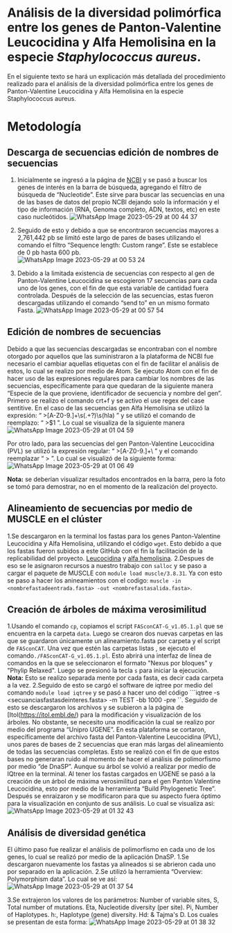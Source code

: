 # Análisis de la diversidad polimórfica entre los genes de Panton-Valentine Leucocidina y Alfa Hemolisina en la especie _Staphylococcus aureus_.
En el siguiente texto se hará un explicación más detallada del procedimiento realizado para el análisis de la diversidad polimórfica entre los genes de Panton-Valentine Leucocidina y Alfa Hemolisina en la especie Staphylococcus aureus.

# Metodología 

## Descarga de secuencias edición de nombres de secuencias

1. Inicialmente se ingresó a la página de [NCBI](https://www.ncbi.nlm.nih.gov/)  y se pasó a buscar los genes de interés en la barra de búsqueda, agregando el filtro de búsqueda de “Nucleotide”. Este sirve para buscar las secuencias en una de las bases de datos del propio NCBI dejando solo la información y el tipo de información (RNA, Genoma completo, ADN, textos,  etc)  en este caso nucleótidos. 
![WhatsApp Image 2023-05-29 at 00 44 37](https://github.com/Arturitomarin/bioinformatica_clase_gitclass/assets/130739862/87311b4b-524b-4da1-9fd7-d5b8e7949423)

2. Seguido de esto y debido a que se encontraron secuencias mayores a 2,761,442 pb se limitó este largo de pares de bases utilizando el comando el filtro “Sequence length: Custom range”. Este se establece de 0 pb hasta 600 pb.  
![WhatsApp Image 2023-05-29 at 00 53 24](https://github.com/Arturitomarin/bioinformatica_clase_gitclass/assets/130739862/6c89ab73-85a1-4683-90a3-d8542416f386)

3. Debido a la limitada existencia de secuencias con respecto al gen de Panton-Valentine Leucocidina se escogieron 17 secuencias para cada uno de los genes, con el fin de que esta variable de cantidad  fuera controlada.  Después de la selección de las secuencias, estas fueron descargadas utilizando el comando “send to” en un mismo formato Fasta. 
![WhatsApp Image 2023-05-29 at 00 57 54](https://github.com/Arturitomarin/bioinformatica_clase_gitclass/assets/130739862/1ad7d6a7-aef6-45ee-b8f1-59f43ccea9fe)

## Edición de nombres de secuencias

Debido a que las secuencias descargadas se encontraban con el nombre otorgado por aquellos que las suministraron a la plataforma de NCBI fue necesario el cambiar aquellas etiquetas con el fin de facilitar el análisis de estos, lo cual se realizo por medio de Atom. Se ejecuto Atom con el fin de hacer uso de las expresiones regulares para cambiar los nombres de las secuencias, específicamente para que quedaran de la siguiente manera “Especie de la que proviene, identificador de secuencia y nombre del gen”. Primero se realizo el comando crt+f y se activo el use regex del case sentitive. En el caso de las secuencias gen Alfa Hemolisina se utilizó la expresión: “  >[A-Z0-9.]+\s(.+?)\s\(hla\)  ”  y se utilizó el comando de reemplazo: “ >$1 ”. Lo cual se visualiza de la siguiente manera 
![WhatsApp Image 2023-05-29 at 01 04 59](https://github.com/Arturitomarin/bioinformatica_clase_gitclass/assets/130739862/2c520617-6513-43f4-8bb6-d1e23c92f36e)

Por otro lado, para las secuencias del gen Panton-Valentine Leucocidina (PVL) se utilizó la expresión regular: “ >[A-Z0-9.]+\  ” y el comando reemplazar “ > ”. Lo cual se visualizó de la siguiente forma: 
![WhatsApp Image 2023-05-29 at 01 06 49](https://github.com/Arturitomarin/bioinformatica_clase_gitclass/assets/130739862/4206013f-0382-4946-8636-b2c1c523493d)

**Nota:** se deberían visualizar resultados encontrados en la barra, pero la foto se tomó para demostrar, no en el momento de la realización del proyecto. 
## Alineamiento de secuencias por medio de MUSCLE en el clúster
1.Se descargaron en la terminal los fastas para los genes Panton-Valentine Leucocidina y Alfa Hemolisina, utilizando el código ```wget```. Esto debido a que los fastas fueron subidos a este GitHub con el fin la facilitación de la replicabilidad del proyecto. [Leucocidina](https://raw.githubusercontent.com/Arturitomarin/bioinformatica_clase_gitclass/main/PVLTERMINAlUGEN.fasta) y [alfa hemolisina](https://raw.githubusercontent.com/Arturitomarin/bioinformatica_clase_gitclass/main/alfaTERMINAL.fasta). 
2.Despues de eso se le  asignaron recursos a nuestro trabajo con ```salloc``` y se paso a cargar el paquete de MUSCLE con ```module load muscle/3.8.31```. Ya con esto se paso a hacer los anineamientos con el codigo: ```muscle -in <nombrefastadeentrada.fasta> -out <nombrefastasalida.fasta>```. 
## Creación de árboles de máxima verosimilitud  
1.Usando el comando ```cp```, copiamos el script ```FASconCAT-G_v1.05.1.pl``` que se encuentra en la carpeta ```data```. Luego se crearon dos nuevas carpetas en las que se guardaron únicamente un  alineamiento.fasta  por carpeta y el script de ```FASconCAT```. Una vez que estén las carpetas listas , se  ejecuto el comando```./FASconCAT-G_v1.05.1.pl```. Esto abrirá una interfaz de línea de comandos en la que se seleccionaron  el formato "Nexus por bloques" y "Phylip Relaxed". Luego se presionó la tecla ```s``` para iniciar la ejecución. 
**Nota:** Esto se realizo separada mente por cada fasta, es decir cada carpeta a la vez. 
2.Seguido de esto se cargó el software de iqtree por medio del comando ```module load iqtree``` y se pasó a hacer uno del código ```iqtree -s <secuanciasfastasdeinteres.fasta> -m TEST -bb 1000 -pre <nombresqconlosquequieroquesalganlosarchivos>``. Seguido de esto se descargaron los archivos y se subieron a la página de [Itol(https://itol.embl.de/) para la modificación y visualización de los árboles. 
No obstante, se necesito una modificación la cual se realizo por medio del programa “Unipro UGENE”. En esta plataforma se cortaron, específicamente del archivo fasta del Panton-Valentine Leucocidina (PVL), unos pares de bases de 2 secuencias que eran más largas del alineamiento de todas las secuencias completas. Esto se realizó con el fin de que estos bases no generaran ruido al momento de hacer el análisis de polimorfismo por medio “de DnaSP”.  Aunque su árbol se volvió a realizar por medio de IQtree en la terminal. Al tener los fastas cargados en UGENE se pasó a la creación de un árbol de máxima verosimilitud para el gen Panton Valentine Leucocidina, esto por medio de la herramienta “Build Phylogenetic Tree”. Después se enraizaron y se modificaron para que su aspecto fuera óptimo para la visualización en conjunto de sus análisis. Lo cual se visualiza asi: 
![WhatsApp Image 2023-05-29 at 01 32 43](https://github.com/Arturitomarin/bioinformatica_clase_gitclass/assets/130739862/6f256883-f751-443c-8bd5-7b2201a62a37)
## Análisis de diversidad genética  
El último paso fue realizar el análisis de polimorfismo en cada uno de los genes, lo cual se realizó por medio de la aplicación DnaSP. 
1.Se descargaron nuevamente los fastas ya alineados si se abrieron cada uno por separado en la aplicación. 
2.Se utilizó la herramienta “Overview: Polymorphism data”. Lo cual se ve así: 
![WhatsApp Image 2023-05-29 at 01 37 54](https://github.com/Arturitomarin/bioinformatica_clase_gitclass/assets/130739862/88a1b065-d4fd-45b6-9334-a29761ea79e7)

3.Se extrajeron los valores de los parámetros: Number of variable sites, S, Total number of mutations. Eta, Nucleotide diversity (per site). Pi,  Number of Haplotypes. h:, Haplotype (gene) diversity. Hd: & Tajma's D. Los cuales se presentan de esta forma: 
![WhatsApp Image 2023-05-29 at 01 38 32](https://github.com/Arturitomarin/bioinformatica_clase_gitclass/assets/130739862/26385312-042e-4537-a659-6e1b70ce73bd)

